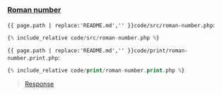 ### [Roman number](code.zip)

`{{ page.path | replace:'README.md','' }}code/src/roman-number.php`:

```php
{% include_relative code/src/roman-number.php %}
```

`{{ page.path | replace:'README.md','' }}code/print/roman-number.print.php`:

```php
{% include_relative code/print/roman-number.print.php %}
```

> [Response](response/src/roman-number.php)
